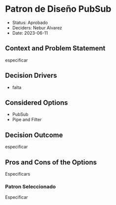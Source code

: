 # Patron de Diseño PubSub

* Status: Aprobado
* Deciders: Nebur Alvarez
* Date: 2023-06-11

## Context and Problem Statement

especificar

## Decision Drivers

* falta

## Considered Options

* PubSub
* Pipe and Filter

## Decision Outcome

especificar

## Pros and Cons of the Options

Especificars

### Patron Seleccionado

Especificar